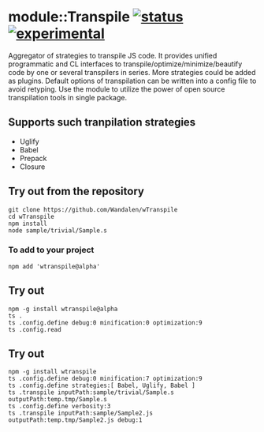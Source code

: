 
# module::Transpile  [![status](https://github.com/Wandalen/wTranspile/actions/workflows/StandardPublish.yml/badge.svg)](https://github.com/Wandalen/wTranspile/actions/workflows/StandardPublish.yml) [![experimental](https://img.shields.io/badge/stability-experimental-orange.svg)](https://github.com/emersion/stability-badges#experimental)

Aggregator of strategies to transpile JS code. It provides unified programmatic and CL interfaces to transpile/optimize/minimize/beautify code by one or several transpilers in series. More strategies could be added as plugins. Default options of transpilation can be written into a config file to avoid retyping. Use the module to utilize the power of open source transpilation tools in single package.

## Supports such tranpilation strategies

- Uglify
- Babel
- Prepack
- Closure

## Try out from the repository
```
git clone https://github.com/Wandalen/wTranspile
cd wTranspile
npm install
node sample/trivial/Sample.s
```

### To add to your project
```
npm add 'wtranspile@alpha'
```


## Try out
```
npm -g install wtranspile@alpha
ts .
ts .config.define debug:0 minification:0 optimization:9
ts .config.read
```

## Try out
```
npm -g install wtranspile
ts .config.define debug:0 minification:7 optimization:9
ts .config.define strategies:[ Babel, Uglify, Babel ]
ts .transpile inputPath:sample/trivial/Sample.s outputPath:temp.tmp/Sample.s
ts .config.define verbosity:3
ts .transpile inputPath:sample/Sample2.js outputPath:temp.tmp/Sample2.js debug:1
```
